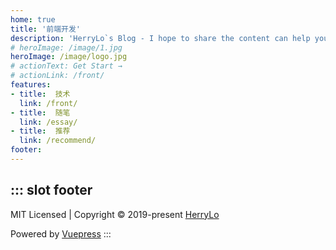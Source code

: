 ```yaml
---
home: true
title: '前端开发'
description: 'HerryLo`s Blog - I hope to share the content can help you'
# heroImage: /image/1.jpg
heroImage: /image/logo.jpg
# actionText: Get Start →
# actionLink: /front/
features:
- title:  技术
  link: /front/
- title:  随笔
  link: /essay/
- title:  推荐
  link: /recommend/
footer:  
---
```


::: slot footer
---
MIT Licensed | Copyright © 2019-present [HerryLo](https://github.com/HerryLo)

<run-time desc="博客已运行"></run-time>

Powered by [Vuepress](https://vuepress.vuejs.org/)
:::
